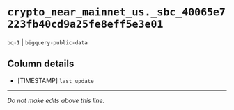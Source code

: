 # `crypto_near_mainnet_us._sbc_40065e7223fb40cd9a25fe8eff5e3e01`
`bq-1` | `bigquery-public-data`

## Column details
* [TIMESTAMP] `last_update`

-------------------------------------------------------------------------------
*Do not make edits above this line.*
